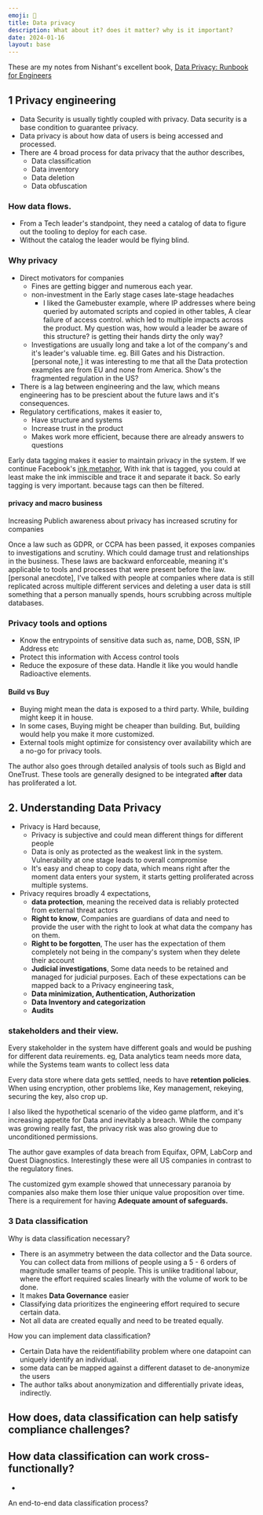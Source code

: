 ```yaml
---
emoji: 🔐
title: Data privacy
description: What about it? does it matter? why is it important?
date: 2024-01-16
layout: base
---
```


These are my notes from Nishant's excellent book, [Data Privacy: Runbook for Engineers](https://www.oreilly.com/library/view/data-privacy/9781617298998/)


## 1 Privacy engineering

- Data Security is usually tightly coupled with privacy. Data security is a base condition to guarantee privacy.
- Data privacy is about how data of users is being accessed and processed.
- There are 4 broad process for data privacy that the author describes,
  - Data classification
  - Data inventory
  - Data deletion
  - Data obfuscation

### How data flows.
- From a Tech leader's standpoint, they need a catalog of data to figure out the tooling to deploy for each case.
- Without the catalog the leader would be flying blind.

### Why privacy
- Direct motivators for companies
  - Fines are getting bigger and numerous each year.
  - non-investment in the Early stage cases late-stage headaches
    - I liked the Gamebuster example, where IP addresses where being queried by automated scripts and copied in other tables, A clear failure of access control. which led to multiple impacts across the product. My question was, how would a leader be aware of this structure? is getting their hands dirty the only way?
  - Investigations are usually long and take a lot of the company's and it's leader's valuable time. eg. Bill Gates and his Distraction.
\[personal note,\] it was interesting to me that all the Data protection examples are from EU and none from America. Show's the fragmented regulation in the US?
- There is a lag between engineering and the law, which means engineering has to be prescient about the future laws and it's consequences.
- Regulatory certifications, makes it easier to,
  - Have structure and systems
  - Increase trust in the product
  - Makes work more efficient, because there are already answers to questions

Early data tagging makes it easier to maintain privacy in the system. If we continue Facebook's [ink metaphor](https://www.vice.com/en/article/akvmke/facebook-doesnt-know-what-it-does-with-your-data-or-where-it-goes#:~:text=%E2%80%9CWe%E2%80%99ve%20built%20systems%20with%20open%20borders), With ink that is tagged, you could at least make the ink immiscible and trace it and separate it back. So early tagging is very important. because tags can then be filtered.

#### privacy and macro business

Increasing Publich awareness about privacy has increased scrutiny for companies

Once a law such as GDPR, or CCPA has been passed, it exposes companies to investigations and scrutiny. Which could damage trust and relationships in the business. These laws are backward enforceable, meaning it's applicable to tools and processes that were present before the law. 
\[personal anecdote\], I've talked with people at companies where data is still replicated across multiple different services and deleting a user data is still something that a person manually spends, hours scrubbing across multiple databases. 

### Privacy tools and options

- Know the entrypoints of sensitive data such as, name, DOB, SSN, IP Address etc
- Protect this information with Access control tools
- Reduce the exposure of these data. Handle it like you would handle Radioactive elements.

#### Build vs Buy

- Buying might mean the data is exposed to a third party. While, building might keep it in house.
- In some cases, Buying might be cheaper than building. But, building would help you make it more customized.
- External tools might optimize for consistency over availability which are a no-go for privacy tools.

The author also goes through detailed analysis of tools such as BigId and OneTrust. These tools are generally designed to be integrated __after__ data has proliferated a lot.

## 2. Understanding Data Privacy

- Privacy is Hard because,
  - Privacy is subjective and could mean different things for different people
  - Data is only as protected as the weakest link in the system. Vulnerability at one stage leads to overall compromise
  - It's easy and cheap to copy data, which means right after the moment data enters your system, it starts getting proliferated across multiple systems.
- Privacy requires broadly 4 expectations,
  - __data protection__, meaning the received data is reliably protected from external threat actors
  - __Right to know__, Companies are guardians of data and need to provide the user with the right to look at what data the company has on them.
  - __Right to be forgotten__, The user has the expectation of them completely not being in the company's system when they delete their account
  - __Judicial investigations__, Some data needs to be retained and managed for judicial purposes.
Each of these expectations can be mapped back to a Privacy engineering task,
  - __Data minimization, Authentication, Authorization__
  - __Data Inventory and categorization__
  - __Audits__

### stakeholders and their view.
Every stakeholder in the system have different goals and would be pushing for different data reuirements. eg, Data analytics team needs more data, while the Systems team wants to collect less data

Every data store where data gets settled, needs to have __retention policies__.
When using encryption, other problems like, Key management, rekeying, securing the key, also crop up.


I also liked the hypothetical scenario of the video game platform, and it's increasing appetite for Data and inevitably a breach. While the company was growing really fast, the privacy risk was also growing due to unconditioned permissions.

The author gave examples of data breach from Equifax, OPM, LabCorp and Quest Diagnostics. Interestingly these were all US companies in contrast to the regulatory fines.

The customized gym example showed that unnecessary paranoia by companies also make them lose thier unique value proposition over time. There is a requirement for having __Adequate amount of safeguards.__


### 3 Data classification

Why is data classification necessary?
- There is an asymmetry between the data collector and the Data source. You can collect data from millions of people using a 5 - 6 orders of magnitude smaller teams of people. This is unlike traditional labour, where the effort required scales linearly with the volume of work to be done. 
- It makes __Data Governance__ easier
- Classifying data prioritizes the engineering effort required to secure certain data.
- Not all data are created equally and need to be treated equally.

How you can implement data classification?
- Certain Data have the reidentifiability problem where one datapoint can uniquely identify an individual.
- some data can be mapped against a different dataset to de-anonymize the users
- The author talks about anonymization and differentially private ideas, indirectly.

How does, data classification can help satisfy compliance challenges?
-


How data classification can work cross-functionally?
- 
-
An end-to-end data classification process?